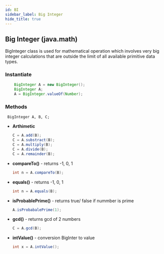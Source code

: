```yaml
---
id: BI
sidebar_label: Big Integer
hide_title: true
---
```


## Big Integer (java.math)
BigInteger class is used for mathematical operation which involves very big integer calculations that are outside the limit of all available primitive data types.

### Instantiate
```java
    BigInteger A = new BigInteger();
    BigInteger A;
    A = BigInteger.valueOf(Number);
```

### Methods
``` BigInteger A, B, C;```
- **Arthimetic**

    ``` java
    C = A.add(B);
    C = A.substract(B);
    C = A.multiply(B);
    C = A.divide(B);
    C = A.remainder(B);
    ```
- **compareTo()** - returns -1, 0, 1

    ```java
    int n = A.compareTo(B);
    ```
- **equals()** - returns -1, 0, 1
    
    ```java
    int n = A.equals(B);
    ```
- **isProbablePrime()** - returns true/ false if nummber is prime
    ```java
    A.isProbabalePrime(1);
    ```
- **gcd()** - returns gcd of 2 numbers
    ```java
    C = A.gcd(B);
    ```
- **intValue()** - conversion BigInter to value
    ```java
    int x = A.intValue();
    ```